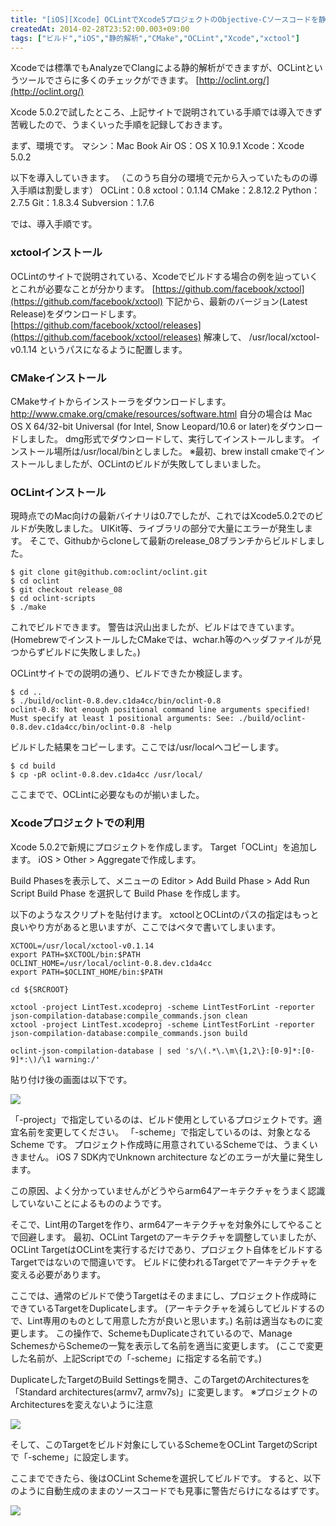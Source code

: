 ```yaml
---
title: "[iOS][Xcode] OCLintでXcode5プロジェクトのObjective-Cソースコードを静的解析"
createdAt: 2014-02-28T23:52:00.003+09:00
tags: ["ビルド","iOS","静的解析","CMake","OCLint","Xcode","xctool"]
---
```

Xcodeでは標準でもAnalyzeでClangによる静的解析ができますが、OCLintというツールでさらに多くのチェックができます。
[http://oclint.org/](http://oclint.org/)

Xcode 5.0.2で試したところ、上記サイトで説明されている手順では導入できず苦戦したので、うまくいった手順を記録しておきます。
<!--more-->
まず、環境です。
マシン：Mac Book Air
OS：OS X 10.9.1
Xcode：Xcode 5.0.2

以下を導入していきます。
（このうち自分の環境で元から入っていたものの導入手順は割愛します）
OCLint：0.8
xctool：0.1.14
CMake：2.8.12.2
Python：2.7.5
Git：1.8.3.4
Subversion：1.7.6

では、導入手順です。

### xctoolインストール

OCLintのサイトで説明されている、Xcodeでビルドする場合の例を辿っていくとこれが必要なことが分かります。
[https://github.com/facebook/xctool](https://github.com/facebook/xctool)
下記から、最新のバージョン(Latest Release)をダウンロードします。
[https://github.com/facebook/xctool/releases](https://github.com/facebook/xctool/releases)
解凍して、
/usr/local/xctool-v0.1.14
というパスになるように配置します。

### CMakeインストール

CMakeサイトからインストーラをダウンロードします。
http://www.cmake.org/cmake/resources/software.html
自分の場合は Mac OS X 64/32-bit Universal (for Intel, Snow Leopard/10.6 or later)をダウンロードしました。
dmg形式でダウンロードして、実行してインストールします。
インストール場所は/usr/local/binとしました。
※最初、brew install cmakeでインストールしましたが、OCLintのビルドが失敗してしまいました。

### OCLintインストール

現時点でのMac向けの最新バイナリは0.7でしたが、これではXcode5.0.2でのビルドが失敗しました。
UIKit等、ライブラリの部分で大量にエラーが発生します。
そこで、Githubからcloneして最新のrelease\_08ブランチからビルドしました。

```
$ git clone git@github.com:oclint/oclint.git
$ cd oclint
$ git checkout release_08
$ cd oclint-scripts
$ ./make
```

これでビルドできます。
警告は沢山出ましたが、ビルドはできています。
(HomebrewでインストールしたCMakeでは、wchar.h等のヘッダファイルが見つからずビルドに失敗しました。)

OCLintサイトでの説明の通り、ビルドできたか検証します。

```
$ cd ..
$ ./build/oclint-0.8.dev.c1da4cc/bin/oclint-0.8
oclint-0.8: Not enough positional command line arguments specified!
Must specify at least 1 positional arguments: See: ./build/oclint-0.8.dev.c1da4cc/bin/oclint-0.8 -help
```

ビルドした結果をコピーします。ここでは/usr/localへコピーします。

```
$ cd build
$ cp -pR oclint-0.8.dev.c1da4cc /usr/local/
```

ここまでで、OCLintに必要なものが揃いました。

### Xcodeプロジェクトでの利用

Xcode 5.0.2で新規にプロジェクトを作成します。
Target「OCLint」を追加します。
iOS > Other > Aggregateで作成します。

Build Phasesを表示して、メニューの Editor > Add Build Phase > Add Run Script Build Phase を選択して Build Phase を作成します。

以下のようなスクリプトを貼付けます。
xctoolとOCLintのパスの指定はもっと良いやり方があると思いますが、ここではベタで書いてしまいます。

```
XCTOOL=/usr/local/xctool-v0.1.14
export PATH=$XCTOOL/bin:$PATH
OCLINT_HOME=/usr/local/oclint-0.8.dev.c1da4cc
export PATH=$OCLINT_HOME/bin:$PATH

cd ${SRCROOT}

xctool -project LintTest.xcodeproj -scheme LintTestForLint -reporter json-compilation-database:compile_commands.json clean
xctool -project LintTest.xcodeproj -scheme LintTestForLint -reporter json-compilation-database:compile_commands.json build

oclint-json-compilation-database | sed 's/\(.*\.\m\{1,2\}:[0-9]*:[0-9]*:\)/\1 warning:/'
```

貼り付け後の画面は以下です。

[![](http://4.bp.blogspot.com/-6P36PzvisRk/UxCdK00EbaI/AAAAAAAAMe4/DYpdxejzHXE/s1600/%E3%82%B9%E3%82%AF%E3%83%AA%E3%83%BC%E3%83%B3%E3%82%B7%E3%83%A7%E3%83%83%E3%83%88+2014-02-28+22.44.41.png)](http://4.bp.blogspot.com/-6P36PzvisRk/UxCdK00EbaI/AAAAAAAAMe4/DYpdxejzHXE/s1600/%E3%82%B9%E3%82%AF%E3%83%AA%E3%83%BC%E3%83%B3%E3%82%B7%E3%83%A7%E3%83%83%E3%83%88+2014-02-28+22.44.41.png)

「-project」で指定しているのは、ビルド使用としているプロジェクトです。適宜名前を変更してください。
「-scheme」で指定しているのは、対象となる Scheme です。
プロジェクト作成時に用意されているSchemeでは、うまくいきません。
iOS 7 SDK内でUnknown architecture などのエラーが大量に発生します。

この原因、よく分かっていませんがどうやらarm64アーキテクチャをうまく認識していないことによるもののようです。

そこで、Lint用のTargetを作り、arm64アーキテクチャを対象外にしてやることで回避します。
最初、OCLint Targetのアーキテクチャを調整していましたが、OCLint TargetはOCLintを実行するだけであり、プロジェクト自体をビルドするTargetではないので間違いです。
ビルドに使われるTargetでアーキテクチャを変える必要があります。

ここでは、通常のビルドで使うTargetはそのままにし、プロジェクト作成時にできているTargetをDuplicateします。
(アーキテクチャを減らしてビルドするので、Lint専用のものとして用意した方が良いと思います。)
名前は適当なものに変更します。
この操作で、SchemeもDuplicateされているので、Manage SchemesからSchemeの一覧を表示して名前を適当に変更します。
(ここで変更した名前が、上記Scriptでの「-scheme」に指定する名前です。)

DuplicateしたTargetのBuild Settingsを開き、このTargetのArchitecturesを
「Standard architectures(armv7, armv7s)」に変更します。
※プロジェクトのArchitecturesを変えないように注意

[![](http://3.bp.blogspot.com/-rtTPN3VsafI/UxCd-3YIdeI/AAAAAAAAMfE/cXrqLZ7qQ2M/s1600/%E3%82%B9%E3%82%AF%E3%83%AA%E3%83%BC%E3%83%B3%E3%82%B7%E3%83%A7%E3%83%83%E3%83%88+2014-02-28+22.45.33.png)](http://3.bp.blogspot.com/-rtTPN3VsafI/UxCd-3YIdeI/AAAAAAAAMfE/cXrqLZ7qQ2M/s1600/%E3%82%B9%E3%82%AF%E3%83%AA%E3%83%BC%E3%83%B3%E3%82%B7%E3%83%A7%E3%83%83%E3%83%88+2014-02-28+22.45.33.png)

そして、このTargetをビルド対象にしているSchemeをOCLint TargetのScriptで「-scheme」に設定します。

ここまでできたら、後はOCLint Schemeを選択してビルドです。
すると、以下のように自動生成のままのソースコードでも見事に警告だらけになるはずです。

[![](http://3.bp.blogspot.com/-MwLMtJe7m64/UxCc11BW2pI/AAAAAAAAMew/UNZJZVfecFc/s1600/%E3%82%B9%E3%82%AF%E3%83%AA%E3%83%BC%E3%83%B3%E3%82%B7%E3%83%A7%E3%83%83%E3%83%88+2014-02-28+22.43.22.png)](http://3.bp.blogspot.com/-MwLMtJe7m64/UxCc11BW2pI/AAAAAAAAMew/UNZJZVfecFc/s1600/%E3%82%B9%E3%82%AF%E3%83%AA%E3%83%BC%E3%83%B3%E3%82%B7%E3%83%A7%E3%83%83%E3%83%88+2014-02-28+22.43.22.png)
